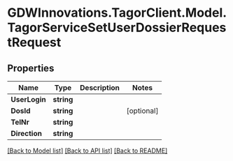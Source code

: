 # GDWInnovations.TagorClient.Model.TagorServiceSetUserDossierRequestRequest

## Properties

Name | Type | Description | Notes
------------ | ------------- | ------------- | -------------
**UserLogin** | **string** |  | 
**DosId** | **string** |  | [optional] 
**TelNr** | **string** |  | 
**Direction** | **string** |  | 

[[Back to Model list]](../README.md#documentation-for-models) [[Back to API list]](../README.md#documentation-for-api-endpoints) [[Back to README]](../README.md)

